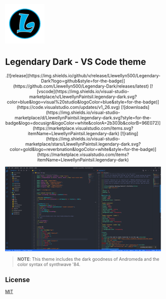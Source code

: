 ![Legendary-Dark-Logotype](images/Logo.png)

# Legendary Dark - VS Code theme

<div align="center">
.[![release](https://img.shields.io/github/v/release/Llewellyn500/Legendary-Dark?logo=github&style=for-the-badge)](https://github.com/Llewellyn500/Legendary-Dark/releases/latest)  
[![vscode](https://img.shields.io/visual-studio-marketplace/v/LlewellynPaintsil.legendary-dark.svg?color=blue&logo=visual%20studio&logoColor=blue&style=for-the-badge)](https://code.visualstudio.com/updates/v1_26.svg)  
[![downloads](https://img.shields.io/visual-studio-marketplace/d/LlewellynPaintsil.legendary-dark.svg?style=for-the-badge&logo=docusign&logoColor=white&colorA=2b303b&colorB=96E072)](https://marketplace.visualstudio.com/items.svg?itemName=LlewellynPaintsil.legendary-dark)  
[![rating](https://img.shields.io/visual-studio-marketplace/stars/LlewellynPaintsil.legendary-dark.svg?color=gold&logo=reverbnation&logoColor=white&style=for-the-badge)](https://marketplace.visualstudio.com/items?itemName=LlewellynPaintsil.legendary-dark)

</div>

![Legendary_Dark-screenshot](images/shot.png)

> **NOTE**: This theme includes the dark goodness of Andromeda and the color syntax of synthwave '84.

## License

[MIT](https://github.com/Llewellyn500/Legendary-Dark/blob/master/LICENSE.md)
